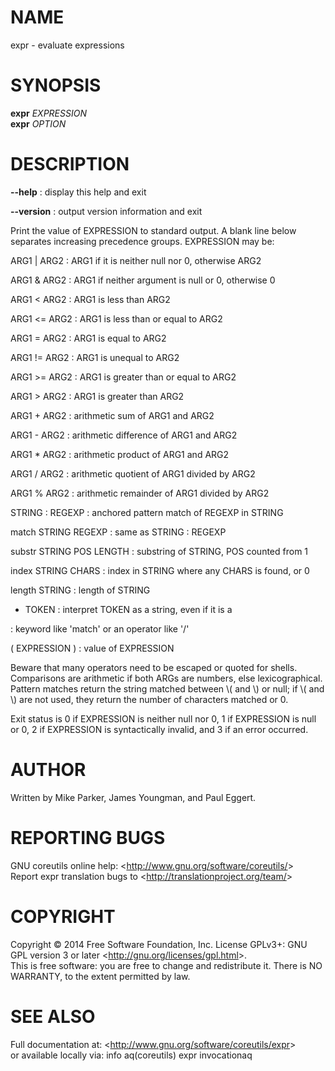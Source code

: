 NAME
====

expr - evaluate expressions

SYNOPSIS
========

**expr** *EXPRESSION*\
 **expr** *OPTION*

DESCRIPTION
===========

**--help**
:   display this help and exit

**--version**
:   output version information and exit

Print the value of EXPRESSION to standard output. A blank line below separates increasing precedence groups. EXPRESSION may be:

ARG1 | ARG2
:   ARG1 if it is neither null nor 0, otherwise ARG2

ARG1 & ARG2
:   ARG1 if neither argument is null or 0, otherwise 0

ARG1 \< ARG2
:   ARG1 is less than ARG2

ARG1 \<= ARG2
:   ARG1 is less than or equal to ARG2

ARG1 = ARG2
:   ARG1 is equal to ARG2

ARG1 != ARG2
:   ARG1 is unequal to ARG2

ARG1 \>= ARG2
:   ARG1 is greater than or equal to ARG2

ARG1 \> ARG2
:   ARG1 is greater than ARG2

ARG1 + ARG2
:   arithmetic sum of ARG1 and ARG2

ARG1 - ARG2
:   arithmetic difference of ARG1 and ARG2

ARG1 \* ARG2
:   arithmetic product of ARG1 and ARG2

ARG1 / ARG2
:   arithmetic quotient of ARG1 divided by ARG2

ARG1 % ARG2
:   arithmetic remainder of ARG1 divided by ARG2

STRING : REGEXP
:   anchored pattern match of REGEXP in STRING

match STRING REGEXP
:   same as STRING : REGEXP

substr STRING POS LENGTH
:   substring of STRING, POS counted from 1

index STRING CHARS
:   index in STRING where any CHARS is found, or 0

length STRING
:   length of STRING

+ TOKEN
:   interpret TOKEN as a string, even if it is a

:   keyword like 'match' or an operator like '/'

( EXPRESSION )
:   value of EXPRESSION

Beware that many operators need to be escaped or quoted for shells. Comparisons are arithmetic if both ARGs are numbers, else lexicographical. Pattern matches return the string matched between \\( and \\) or null; if \\( and \\) are not used, they return the number of characters matched or 0.

Exit status is 0 if EXPRESSION is neither null nor 0, 1 if EXPRESSION is null or 0, 2 if EXPRESSION is syntactically invalid, and 3 if an error occurred.

AUTHOR
======

Written by Mike Parker, James Youngman, and Paul Eggert.

REPORTING BUGS
==============

GNU coreutils online help: \<<http://www.gnu.org/software/coreutils/>\>\
 Report expr translation bugs to \<<http://translationproject.org/team/>\>

COPYRIGHT
=========

Copyright © 2014 Free Software Foundation, Inc. License GPLv3+: GNU GPL version 3 or later \<<http://gnu.org/licenses/gpl.html>\>.\
 This is free software: you are free to change and redistribute it. There is NO WARRANTY, to the extent permitted by law.

SEE ALSO
========

Full documentation at: \<<http://www.gnu.org/software/coreutils/expr>\>\
 or available locally via: info aq(coreutils) expr invocationaq
